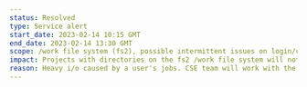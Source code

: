 ```yaml
---
status: Resolved
type: Service alert
start_date: 2023-02-14 10:15 GMT
end_date: 2023-02-14 13:30 GMT
scope: /work file system (fs2), possible intermittent issues on login/compute nodes
impact: Projects with directories on the fs2 /work file system will not be allowed to run jobs (as the resources may just be wasted) and may see that some data is inaccessible. Users may see occassional issues on login/compute nodes as they try to access the filesystem. You can check which file system your work directory is on by navigating to the location and using the command <tt>readlink -f .</tt> 
reason: Heavy i/o caused by a user's jobs. CSE team will work with the user. 
---
```

